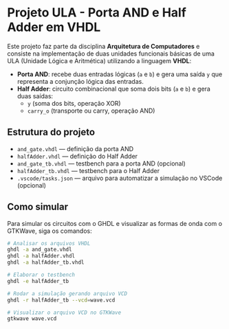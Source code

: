 # Projeto ULA - Porta AND e Half Adder em VHDL

Este projeto faz parte da disciplina **Arquitetura de Computadores** e consiste na implementação de duas unidades funcionais básicas de uma ULA (Unidade Lógica e Aritmética) utilizando a linguagem **VHDL**:

- **Porta AND**: recebe duas entradas lógicas (`a` e `b`) e gera uma saída `y` que representa a conjunção lógica das entradas.
- **Half Adder**: circuito combinacional que soma dois bits (`a` e `b`) e gera duas saídas:
  - `y` (soma dos bits, operação XOR)
  - `carry_o` (transporte ou carry, operação AND)

## Estrutura do projeto

- `and_gate.vhdl` — definição da porta AND
- `halfAdder.vhdl` — definição do Half Adder
- `and_gate_tb.vhdl` — testbench para a porta AND (opcional)
- `halfAdder_tb.vhdl` — testbench para o Half Adder
- `.vscode/tasks.json` — arquivo para automatizar a simulação no VSCode (opcional)

## Como simular

Para simular os circuitos com o GHDL e visualizar as formas de onda com o GTKWave, siga os comandos:

```bash
# Analisar os arquivos VHDL
ghdl -a and_gate.vhdl
ghdl -a halfAdder.vhdl
ghdl -a halfAdder_tb.vhdl

# Elaborar o testbench
ghdl -e halfAdder_tb

# Rodar a simulação gerando arquivo VCD
ghdl -r halfAdder_tb --vcd=wave.vcd

# Visualizar o arquivo VCD no GTKWave
gtkwave wave.vcd
